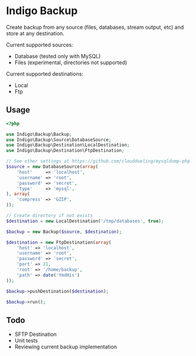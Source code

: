 Indigo Backup
=============

Create backup from any source (files, databases, stream output, etc) and store at any destination.

Current supported sources:
* Database (tested only with MySQL)
* Files (experimental, directories not supported)

Current supported destinations:
* Local
* Ftp

Usage
-----

```php
<?php

use Indigo\Backup\Backup;
use Indigo\Backup\Source\DatabaseSource;
use Indigo\Backup\Destination\LocalDestination;
use Indigo\Backup\Destination\FtpDestination;

// See other settings at https://github.com/clouddueling/mysqldump-php
$source = new DatabaseSource(array(
	'host'     => 'localhost',
	'username' => 'root',
	'password' => 'secret',
	'type'     => 'mysql',
), array(
	'compress' => 'GZIP',
));

// Create directory if not exists
$destination = new LocalDestination('/tmp/databases', true);

$backup = new Backup($source, $destination);

$destination = new FtpDestination(array(
	'host' => 'localhost',
	'username' => 'root',
	'password' => 'secret',
	'port' => 21,
	'root' => '/home/backup',
	'path' => date('YmdHis')
));

$backup->pushDestination($destination);

$backup->run();

```

Todo
----

* SFTP Destination
* Unit tests
* Reviewing current backup implementation